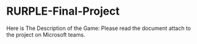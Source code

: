 # RURPLE-Final-Project
Here is The Description of the Game: 
Please read the document attach to the project on Microsoft teams.
